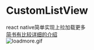 # CustomListView
react native简单实现上拉加载更多<br>
[简书有比较详细的介绍](http://www.jianshu.com/p/a2979134aed5)<br>
![loadmore.gif](http://upload-images.jianshu.io/upload_images/1499730-ddf941e68f4b603d.gif?imageMogr2/auto-orient/strip)
